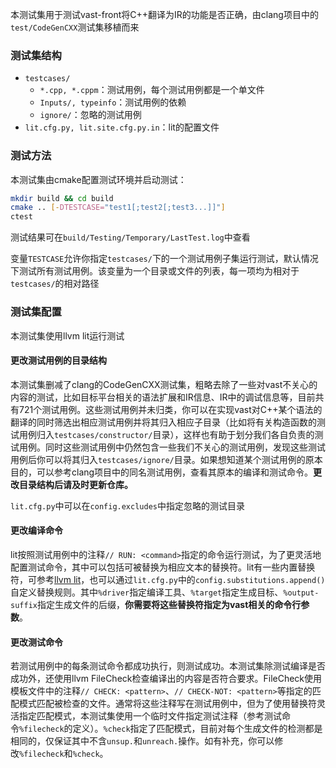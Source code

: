 本测试集用于测试vast-front将C++翻译为IR的功能是否正确，由clang项目中的`test/CodeGenCXX`测试集移植而来

### 测试集结构

- `testcases/`
  - `*.cpp, *.cppm`：测试用例，每个测试用例都是一个单文件
  - `Inputs/, typeinfo`：测试用例的依赖
  - `ignore/`：忽略的测试用例
- `lit.cfg.py, lit.site.cfg.py.in`：lit的配置文件

### 测试方法

本测试集由cmake配置测试环境并启动测试：
```bash
mkdir build && cd build
cmake .. [-DTESTCASE="test1[;test2[;test3...]]"]
ctest
```
测试结果可在`build/Testing/Temporary/LastTest.log`中查看

变量`TESTCASE`允许你指定`testcases/`下的一个测试用例子集运行测试，默认情况下测试所有测试用例。该变量为一个目录或文件的列表，每一项均为相对于`testcases/`的相对路径

### 测试集配置

本测试集使用llvm lit运行测试

#### 更改测试用例的目录结构

本测试集删减了clang的CodeGenCXX测试集，粗略去除了一些对vast不关心的内容的测试，比如目标平台相关的语法扩展和IR信息、IR中的调试信息等，目前共有721个测试用例。这些测试用例并未归类，你可以在实现vast对C++某个语法的翻译的同时筛选出相应测试用例并将其归入相应子目录（比如将有关构造函数的测试用例归入`testcases/constructor/`目录），这样也有助于划分我们各自负责的测试用例。同时这些测试用例中仍然包含一些我们不关心的测试用例，发现这些测试用例后你可以将其归入`testcases/ignore/`目录。如果想知道某个测试用例的原本目的，可以参考clang项目中的同名测试用例，查看其原本的编译和测试命令。**更改目录结构后请及时更新仓库。**

`lit.cfg.py`中可以在`config.excludes`中指定忽略的测试目录

#### 更改编译命令

lit按照测试用例中的注释`// RUN: <command>`指定的命令运行测试，为了更灵活地配置测试命令，其中可以包括可被替换为相应文本的替换符。lit有一些内置替换符，可参考[llvm lit](https://llvm.org/docs/CommandGuide/lit.html#substitutions)，也可以通过`lit.cfg.py`中的`config.substitutions.append()`自定义替换规则。其中`%driver`指定编译工具、`%target`指定生成目标、`%output-suffix`指定生成文件的后缀，**你需要将这些替换符指定为vast相关的命令行参数**。

#### 更改测试命令

若测试用例中的每条测试命令都成功执行，则测试成功。本测试集除测试编译是否成功外，还使用llvm FileCheck检查编译出的内容是否符合要求。FileCheck使用模板文件中的注释`// CHECK: <pattern>`、`// CHECK-NOT: <pattern>`等指定的匹配模式匹配被检查的文件。通常将这些注释写在测试用例中，但为了使用替换符灵活指定匹配模式，本测试集使用一个临时文件指定测试注释（参考测试命令`%filecheck`的定义）。`%check`指定了匹配模式，目前对每个生成文件的检测都是相同的，仅保证其中不含`unsup.`和`unreach.`操作。如有补充，你可以修改`%filecheck`和`%check`。
